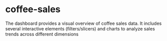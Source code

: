 # coffee-sales
The dashboard provides a visual overview of coffee sales data. It includes several interactive elements (filters/slicers) and charts to analyze sales trends across different dimensions
